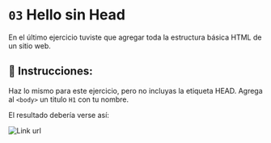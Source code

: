 # `03` Hello sin Head

En el último ejercicio tuviste que agregar toda la estructura básica HTML de un sitio web.

## 📝 Instrucciones:

Haz lo mismo para este ejercicio, pero no incluyas la etiqueta HEAD.
Agrega al `<body>` un titulo `H1` con tu nombre.

El resultado debería verse así:

![Link url](https://github.com/4GeeksAcademy/html-tutorial-exercises-course/blob/master/.learn/assets/03-hello-without-head.png?raw=true)
